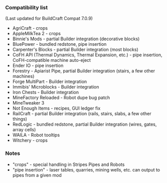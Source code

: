 ### Compatibility list

(Last updated for BuildCraft Compat 7.0.9)

* AgriCraft - crops
* AppleMilkTea 2 - crops
* Binnie's Mods - partial Builder integration (decorative blocks)
* BluePower - bundled redstone, pipe insertion
* Carpenter's Blocks - partial Builder integration (most blocks)
* CoFH API (Thermal Dynamics, Thermal Expansion, etc.) - pipe insertion, CoFH-compatible machine auto-eject
* Ender IO - pipe insertion
* Forestry - Apiarist Pipe, partial Builder integration (stairs, a few other machines)
* Forge MultiPart - Builder integration
* Immibis' Microblocks - Builder integration
* Iron Chests - Builder integration
* MineFactory Reloaded - Robot dupe bug patch
* MineTweaker 3
* Not Enough Items - recipes, GUI ledger fix
* RailCraft - partial Builder integration (rails, stairs, slabs, a few other things)
* RedLogic - bundled redstone, partial Builder integration (wires, gates, array cells)
* WAILA - Robot tooltips
* Witchery - crops

### Notes

* "crops" - special handling in Stripes Pipes and Robots
* "pipe insertion" - laser tables, quarries, mining wells, etc. can output to pipes from a given mod

